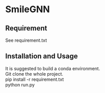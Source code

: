 # SmileGNN


## Requirement
See requirement.txt

## Installation and Usage
It is suggested to build a conda environment.\
Git clone the whole project.\
pip install -r requirement.txt  
python run.py
